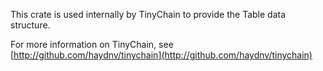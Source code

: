 This crate is used internally by TinyChain to provide the Table data structure.

For more information on TinyChain, see [http://github.com/haydnv/tinychain](http://github.com/haydnv/tinychain)
